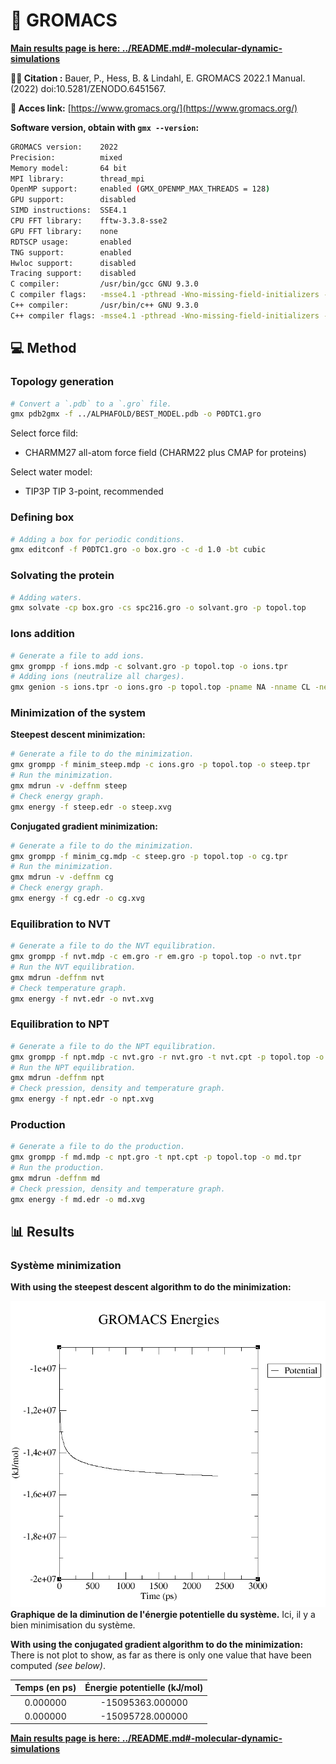 # 🎥 GROMACS

**[Main results page is here: ../README.md#-molecular-dynamic-simulations](../README.md#-molecular-dynamic-simulations)**

**🕵️‍♂️ Citation :** Bauer, P., Hess, B. & Lindahl, E. GROMACS 2022.1 Manual. (2022) doi:10.5281/ZENODO.6451567.


**🔗 Acces link:** [https://www.gromacs.org/](https://www.gromacs.org/)

**Software version, obtain with `gmx --version`:**
```bash
GROMACS version:    2022
Precision:          mixed
Memory model:       64 bit
MPI library:        thread_mpi
OpenMP support:     enabled (GMX_OPENMP_MAX_THREADS = 128)
GPU support:        disabled
SIMD instructions:  SSE4.1
CPU FFT library:    fftw-3.3.8-sse2
GPU FFT library:    none
RDTSCP usage:       enabled
TNG support:        enabled
Hwloc support:      disabled
Tracing support:    disabled
C compiler:         /usr/bin/gcc GNU 9.3.0
C compiler flags:   -msse4.1 -pthread -Wno-missing-field-initializers -fexcess-precision=fast -funroll-all-loops -O3 -DNDEBUG
C++ compiler:       /usr/bin/c++ GNU 9.3.0
C++ compiler flags: -msse4.1 -pthread -Wno-missing-field-initializers -fexcess-precision=fast -funroll-all-loops -fopenmp -O3 -DNDEBUG
```

## 💻 Method

### Topology generation

```bash
# Convert a `.pdb` to a `.gro` file.
gmx pdb2gmx -f ../ALPHAFOLD/BEST_MODEL.pdb -o P0DTC1.gro
```

Select force fild:
- CHARMM27 all-atom force field (CHARM22 plus CMAP for proteins)

Select water model:
- TIP3P   TIP 3-point, recommended

### Defining box

```bash
# Adding a box for periodic conditions.
gmx editconf -f P0DTC1.gro -o box.gro -c -d 1.0 -bt cubic
```

### Solvating the protein

```bash
# Adding waters.
gmx solvate -cp box.gro -cs spc216.gro -o solvant.gro -p topol.top
```

### Ions addition

```bash
# Generate a file to add ions.
gmx grompp -f ions.mdp -c solvant.gro -p topol.top -o ions.tpr
# Adding ions (neutralize all charges).
gmx genion -s ions.tpr -o ions.gro -p topol.top -pname NA -nname CL -neutral
```

### Minimization of the system

**Steepest descent minimization:**

```bash
# Generate a file to do the minimization.
gmx grompp -f minim_steep.mdp -c ions.gro -p topol.top -o steep.tpr
# Run the minimization.
gmx mdrun -v -deffnm steep
# Check energy graph.
gmx energy -f steep.edr -o steep.xvg
```

**Conjugated gradient minimization:**

```bash
# Generate a file to do the minimization.
gmx grompp -f minim_cg.mdp -c steep.gro -p topol.top -o cg.tpr
# Run the minimization.
gmx mdrun -v -deffnm cg
# Check energy graph.
gmx energy -f cg.edr -o cg.xvg
```

### Equilibration to NVT

```bash
# Generate a file to do the NVT equilibration.
gmx grompp -f nvt.mdp -c em.gro -r em.gro -p topol.top -o nvt.tpr
# Run the NVT equilibration.
gmx mdrun -deffnm nvt
# Check temperature graph.
gmx energy -f nvt.edr -o nvt.xvg
```

### Equilibration to NPT

```bash
# Generate a file to do the NPT equilibration.
gmx grompp -f npt.mdp -c nvt.gro -r nvt.gro -t nvt.cpt -p topol.top -o npt.tpr
# Run the NPT equilibration.
gmx mdrun -deffnm npt
# Check pression, density and temperature graph.
gmx energy -f npt.edr -o npt.xvg
```

### Production

```bash
# Generate a file to do the production.
gmx grompp -f md.mdp -c npt.gro -t npt.cpt -p topol.top -o md.tpr
# Run the production.
gmx mdrun -deffnm md
# Check pression, density and temperature graph.
gmx energy -f md.edr -o md.xvg
```

## 📊 Results

### Système minimization

**With using the steepest descent algorithm to do the minimization:**

![steep.png](steep.png)
**Graphique de la diminution de l'énergie potentielle du système.** Ici, il y a bien minimisation du système.

**With using the conjugated gradient algorithm to do the minimization:** There is not plot to show, as far as there is only one value that have been computed *(see below)*.

| **Temps (en ps)** | **Énergie potentielle (kJ/mol)** |
| :---------------: | :------------------------------: |
|     0.000000      |         -15095363.000000         |
|     0.000000      |         -15095728.000000         |

**[Main results page is here: ../README.md#-molecular-dynamic-simulations](../README.md#-molecular-dynamic-simulations)**
